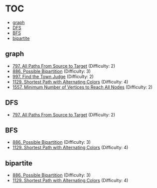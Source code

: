 # TOC

- [graph](#graph)
- [DFS](#dfs)
- [BFS](#bfs)
- [bipartite](#bipartite)

## graph

- [797. All Paths From Source to Target](info["url"]) (Difficulty: 2)
- [886. Possible Bipartition](info["url"]) (Difficulty: 3)
- [997. Find the Town Judge](info["url"]) (Difficulty: 2)
- [1129. Shortest Path with Alternating Colors](info["url"]) (Difficulty: 4)
- [1557. Minimum Number of Vertices to Reach All Nodes](info["url"]) (Difficulty: 2)


## DFS

- [797. All Paths From Source to Target](info["url"]) (Difficulty: 2)


## BFS

- [886. Possible Bipartition](info["url"]) (Difficulty: 3)
- [1129. Shortest Path with Alternating Colors](info["url"]) (Difficulty: 4)


## bipartite

- [886. Possible Bipartition](info["url"]) (Difficulty: 3)
- [1129. Shortest Path with Alternating Colors](info["url"]) (Difficulty: 4)


